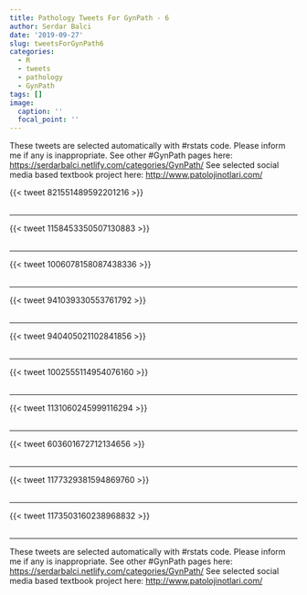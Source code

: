 ```yaml
---
title: Pathology Tweets For GynPath - 6
author: Serdar Balci
date: '2019-09-27'
slug: tweetsForGynPath6
categories:
  - R
  - tweets
  - pathology
  - GynPath
tags: []
image:
  caption: ''
  focal_point: ''
---
```



These tweets are selected automatically with #rstats code. Please inform me if any is inappropriate.
See other #GynPath pages here: https://serdarbalci.netlify.com/categories/GynPath/ 
See selected social media based textbook project here: http://www.patolojinotlari.com/

{{< tweet 821551489592201216 >}}
<br>
<br>
<hr>
{{< tweet 1158453350507130883 >}}
<br>
<br>
<hr>
{{< tweet 1006078158087438336 >}}
<br>
<br>
<hr>
{{< tweet 941039330553761792 >}}
<br>
<br>
<hr>
{{< tweet 940405021102841856 >}}
<br>
<br>
<hr>
{{< tweet 1002555114954076160 >}}
<br>
<br>
<hr>
{{< tweet 1131060245999116294 >}}
<br>
<br>
<hr>
{{< tweet 603601672712134656 >}}
<br>
<br>
<hr>
{{< tweet 1177329381594869760 >}}
<br>
<br>
<hr>
{{< tweet 1173503160238968832 >}}
<br>
<br>
<hr>


These tweets are selected automatically with #rstats code. Please inform me if any is inappropriate.
See other #GynPath pages here: https://serdarbalci.netlify.com/categories/GynPath/ 
See selected social media based textbook project here: http://www.patolojinotlari.com/
